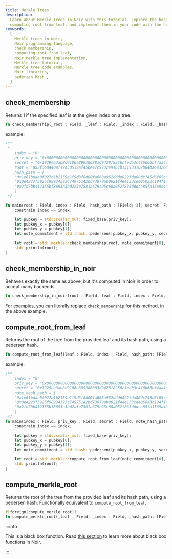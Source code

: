 ```yaml
---
title: Merkle Trees
description:
  Learn about Merkle Trees in Noir with this tutorial. Explore the basics of check membership and
  computing root from leaf, and implement them in your code with the help of code
keywords:
  [
    Merkle trees in Noir,
    Noir programming language,
    check membership,
    computing root from leaf,
    Noir Merkle tree implementation,
    Merkle tree tutorial,
    Merkle tree code examples,
    Noir libraries,
    pedersen hash.,
  ]
---
```


## check_membership

Returns 1 if the specified leaf is at the given index on a tree.

```rust
fn check_membership(_root : Field, _leaf : Field, _index : Field, _hash_path: [Field]) -> Field
```

example:

```rust
/**
 *
    index = "0"
    priv_key = "0x000000000000000000000000000000000000000000000000000000616c696365"
    secret = "0x1929ea3ab8d9106a899386883d9428f8256cfedb3c4f6b66bf4aa4d28a79988f"
    root = "0x2f36d4404719a30512af45be47c9732e916cb131933102b04ba6432602db209c"
    hash_path = [
    "0x1e61bdae0f027b1b2159e1f9d3f8d00fa668a952dddd822fda80dc745d6f65cc",
    "0x0e4223f3925f98934393c74975142bd73079ab0621f4ee133cee050a3c194f1a",
    "0x2fd7bb412155bf8693a3bd2a3e7581a679c95c68a052f835dddca85fa1569a40"
    ]
 */

fn main(root : Field, index : Field, hash_path : [Field; 3], secret: Field, priv_key: Field) {
    constrain index == index;

    let pubkey = std::scalar_mul::fixed_base(priv_key);
    let pubkey_x = pubkey[0];
    let pubkey_y = pubkey[1];
    let note_commitment = std::hash::pedersen([pubkey_x, pubkey_y, secret]);

    let root = std::merkle::check_membership(root, note_commitment[0], index, hash_path);
    std::println(root);
}
```

## check_membership_in_noir

Behaves exactly the same as above, but it's computed in Noir in order to accept many backends.

```rust
fn check_membership_in_noir(root : Field, leaf : Field, index : Field, hash_path: [Field]) -> Field
```

For examples, you can literally replace `check_membership` for this method, in the above example.

## compute_root_from_leaf

Returns the root of the tree from the provided leaf and its hash path, using a pedersen hash.

```rust
fn compute_root_from_leaf(leaf : Field, index : Field, hash_path: [Field]) -> Field
```

example:

```rust
/**
    index = "0"
    priv_key = "0x000000000000000000000000000000000000000000000000000000616c696365"
    secret = "0x1929ea3ab8d9106a899386883d9428f8256cfedb3c4f6b66bf4aa4d28a79988f"
    note_hash_path = [
    "0x1e61bdae0f027b1b2159e1f9d3f8d00fa668a952dddd822fda80dc745d6f65cc",
    "0x0e4223f3925f98934393c74975142bd73079ab0621f4ee133cee050a3c194f1a",
    "0x2fd7bb412155bf8693a3bd2a3e7581a679c95c68a052f835dddca85fa1569a40"
    ]
 */
fn main(index : Field, priv_key : Field, secret : Field, note_hash_path : [Field; 3]) {
    constrain index == index;

    let pubkey = std::scalar_mul::fixed_base(priv_key);
    let pubkey_x = pubkey[0];
    let pubkey_y = pubkey[1];
    let note_commitment = std::hash::pedersen([pubkey_x, pubkey_y, secret]);

    let root = std::merkle::compute_root_from_leaf(note_commitment[0], index, note_hash_path);
    std::println(root);
}
```

## compute_merkle_root

Returns the root of the tree from the provided leaf and its hash path, using a pedersen hash. Functionally equivalent to `compute_root_from_leaf`.

```rust
#[foreign(compute_merkle_root)]
fn compute_merkle_root(_leaf : Field, _index : Field, _hash_path: [Field]) -> Field {}
```

:::info

This is a black box function. Read [this section](black_box_fns) to learn more about black box functions in Noir.

:::
